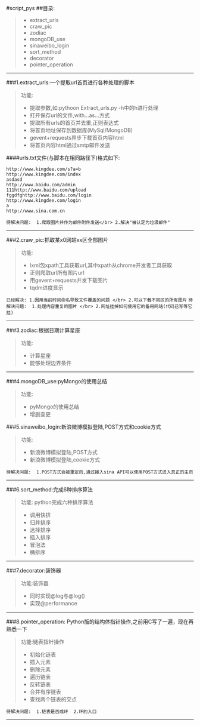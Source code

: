 #script_pys
##目录:
>* extract_urls 
>* craw_pic 
>* zodiac 
>* mongoDB_use 
>* sinaweibo_login 
>* sort_method
>* decorator
>* pointer_operation

---

###1.extract_urls:一个提取url首页进行各种处理的脚本
>功能: 
>* 提取参数,如:pythoon Extract_urls.py -h中的h进行处理                 
>* 打开保存url的文件,with...as...方式 
>* 提取所有urls的首页并去重,正则表达式 
>* 将首页地址保存到数据库(MySql/MongoDB) 
>* gevent+requests异步下载首页内容html 
>* 将首页内容html通过smtp邮件发送 

####urls.txt文件(与脚本在相同路径下)格式如下: 

```
http://www.kingdee.com/s?a=b 
http://www.kingdee.com/index 
asdasd 
http://www.baidu.com/admin 
111http://www.baidu.com/upload 
fggdfghttp://www.baidu.com/login 
http://www.kingdee.com/login 
a 
http://www.sina.com.cn 
```

` 待解决问题: 
1.爬取图片并作为邮件附件发送</br>
2.解决"被认定为垃圾邮件" `

---

###2.craw_pic:抓取某x0网站xx区全部图片
>功能:  
>* lxml包xpath工具获取url,其中xpath从chrome开发者工具获取 
>* 正则爬取url所有图片url 
>* 用gevent+requests并发下载图片 
>* tqdm进度显示 

 `
已经解决:
1.因用当前时间命名导致文件覆盖的问题 </br>
2.可以下载不同区的所有图片 `
`
待解决问题: 
1.处理内容重复的图片 </br>
2.网址挂掉如何使用它的备用网站(代码已写等它挂) `

---
###3.zodiac:根据日期计算星座 
>功能:  
>* 计算星座 
>* 能够处理边界条件 

--- 
 
###4.mongoDB_use:pyMongo的使用总结
>功能:  
>* pyMongo的使用总结 
>* 增删查更 

 
###5.sinaweibo_login:新浪微博模拟登陆,POST方式和cookie方式

>功能:  
>* 新浪微博模拟登陆,POST方式 
>* 新浪微博模拟登陆,cookie方式 

`待解决问题: 
1.POST方式会被重定向,通过接入sina API可以使用POST方式进入真正的主页 `
 
---

###6.sort_method:完成6种排序算法
>功能: python完成六种排序算法   
>* 调用快排 
>* 归并排序 
>* 选择排序 
>* 插入排序 
>* 冒泡法      
>* 桶排序 

---

###7.decorator:装饰器 

>功能:装饰器  
>* 同时实现@log与@log() 
>* 实现@performance 

---

###8.pointer_operation: Python版的结构体指针操作,之前用C写了一遍，现在再熟悉一下

>功能:链表指针操作  
>* 初始化链表
>* 插入元素 
>* 删除元素
>* 遍历链表
>* 反转链表
>* 合并有序链表
>* 查找两个链表的交点

`待解决问题: 
1.链表是否成环 
2.环的入口`
 
---
